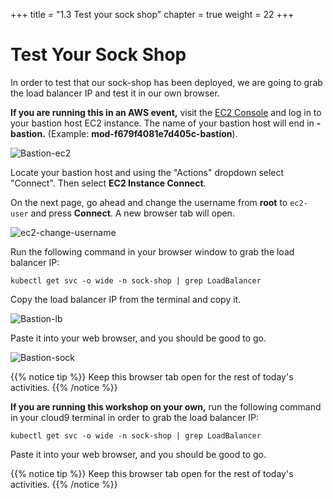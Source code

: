 +++
title = "1.3 Test your sock shop"
chapter = true
weight = 22
+++

# Test Your Sock Shop

In order to test that our sock-shop has been deployed, we are going to grab the load balancer IP and test it in our own browser. 


**If you are running this in an AWS event,** visit the [EC2 Console](https://console.aws.amazon.com/ec2/v2/home?region=us-east-1#Home:) and log in to your bastion host EC2 instance. The name of your bastion host will end in **-bastion.** (Example: **mod-f679f4081e7d405c-bastion**). 


![Bastion-ec2](/images/ec2_connect.png)

Locate your bastion host and using the "Actions" dropdown select "Connect". Then select **EC2 Instance Connect**. 

On the next page, go ahead and change the username from **root** to `ec2-user` and press **Connect**. A new browser tab will open. 

![ec2-change-username](/images/ec2_change_user.png)

Run the following command in your browser window to grab the load balancer IP:

```
kubectl get svc -o wide -n sock-shop | grep LoadBalancer
```

Copy the load balancer IP from the terminal and copy it. 

![Bastion-lb](/images/LB-IP.png)

Paste it into your web browser, and you should be good to go.

![Bastion-sock](/images/Browser-Sock.png)

{{% notice tip %}}
Keep this browser tab open for the rest of today's activities. 
{{% /notice %}}

**If you are running this workshop on your own,** run the following command in your cloud9 terminal in order to grab the load balancer IP:

```
kubectl get svc -o wide -n sock-shop | grep LoadBalancer
```
Paste it into your web browser, and you should be good to go.

{{% notice tip %}}
Keep this browser tab open for the rest of today's activities. 
{{% /notice %}}

